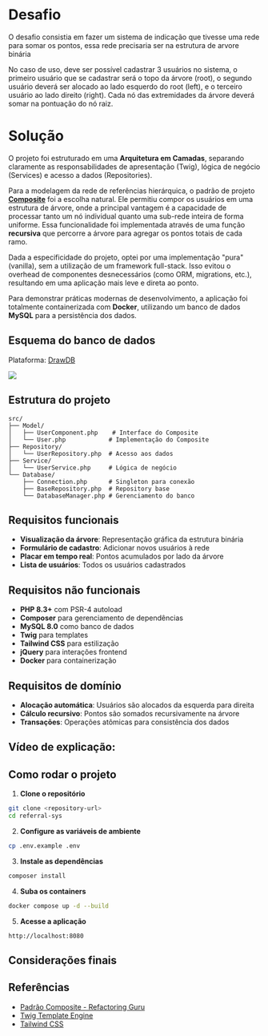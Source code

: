 # Desafio

O desafio consistia em fazer um sistema de indicação que tivesse uma rede para somar os pontos, essa rede precisaria ser na estrutura de arvore binária

No caso de uso, deve ser possível cadastrar 3 usuários no sistema, o primeiro usuário que se cadastrar será o topo da árvore (root), o segundo usuário deverá ser alocado ao lado esquerdo do root (left), e o terceiro usuário ao lado direito (right). Cada nó das extremidades da árvore deverá somar na pontuação do nó raiz. 

# Solução

O projeto foi estruturado em uma **Arquitetura em Camadas**, separando claramente as responsabilidades de apresentação (Twig), lógica de negócio (Services) e acesso a dados (Repositories). 

Para a modelagem da rede de referências hierárquica, o padrão de projeto [**Composite**](https://refactoring.guru/pt-br/design-patterns/composite) foi a escolha natural. Ele permitiu compor os usuários em uma estrutura de árvore, onde a principal vantagem é a capacidade de processar tanto um nó individual quanto uma sub-rede inteira de forma uniforme. Essa funcionalidade foi implementada através de uma função **recursiva** que percorre a árvore para agregar os pontos totais de cada ramo.

Dada a especificidade do projeto, optei por uma implementação "pura" (vanilla), sem a utilização de um framework full-stack. Isso evitou o overhead de componentes desnecessários (como ORM, migrations, etc.), resultando em uma aplicação mais leve e direta ao ponto.

Para demonstrar práticas modernas de desenvolvimento, a aplicação foi totalmente containerizada com **Docker**, utilizando um banco de dados **MySQL** para a persistência dos dados.

## Esquema do banco de dados

Plataforma: [DrawDB](https://www.drawdb.app)

<img src="https://i.ibb.co/MxvD8CpM/Captura-de-tela-2025-09-18-224147.png">

## Estrutura do projeto

```
src/
├── Model/
│   ├── UserComponent.php    # Interface do Composite
│   └── User.php            # Implementação do Composite
├── Repository/
│   └── UserRepository.php  # Acesso aos dados
├── Service/
│   └── UserService.php     # Lógica de negócio
└── Database/
    ├── Connection.php      # Singleton para conexão
    ├── BaseRepository.php  # Repository base
    └── DatabaseManager.php # Gerenciamento do banco
```

## Requisitos funcionais

- **Visualização da árvore**: Representação gráfica da estrutura binária
- **Formulário de cadastro**: Adicionar novos usuários à rede
- **Placar em tempo real**: Pontos acumulados por lado da árvore
- **Lista de usuários**: Todos os usuários cadastrados

## Requisitos não funcionais

- **PHP 8.3+** com PSR-4 autoload
- **Composer** para gerenciamento de dependências
- **MySQL 8.0** como banco de dados
- **Twig** para templates
- **Tailwind CSS** para estilização
- **jQuery** para interações frontend
- **Docker** para containerização

## Requisitos de domínio

- **Alocação automática**: Usuários são alocados da esquerda para direita
- **Cálculo recursivo**: Pontos são somados recursivamente na árvore
- **Transações**: Operações atômicas para consistência dos dados

## Vídeo de explicação:

## Como rodar o projeto

1. **Clone o repositório**

```bash
git clone <repository-url>
cd referral-sys
```

2. **Configure as variáveis de ambiente**

```bash
cp .env.example .env
```

3. **Instale as dependências**

```bash
composer install
```

4. **Suba os containers**

```bash
docker compose up -d --build
```

5. **Acesse a aplicação**

```
http://localhost:8080
```

## Considerações finais

## **Referências**

- [Padrão Composite - Refactoring Guru](https://refactoring.guru/design-patterns/composite)
- [Twig Template Engine](https://twig.symfony.com/)
- [Tailwind CSS](https://tailwindcss.com/)
